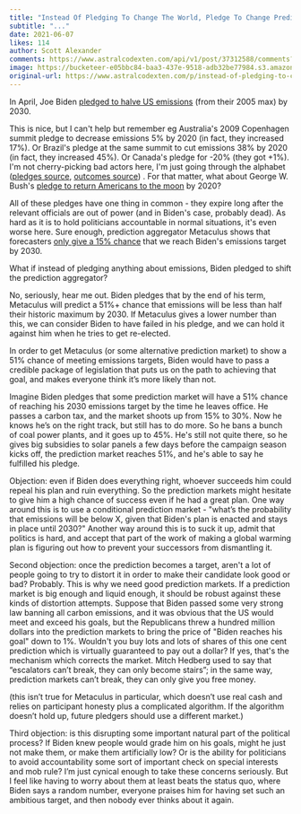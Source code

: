 ```yaml
---
title: "Instead Of Pledging To Change The World, Pledge To Change Prediction Markets"
subtitle: "..."
date: 2021-06-07
likes: 114
author: Scott Alexander
comments: https://www.astralcodexten.com/api/v1/post/37312588/comments?&all_comments=true
image: https://bucketeer-e05bbc84-baa3-437e-9518-adb32be77984.s3.amazonaws.com/public/images/1f3330f5-1e46-4f7e-8d32-6ad475055490_800x533.jpeg
original-url: https://www.astralcodexten.com/p/instead-of-pledging-to-change-the
---
```

In April, Joe Biden [pledged to halve US emissions](https://www.usatoday.com/story/news/politics/2021/04/22/president-biden-pledge-reduction-us-greenhouse-gas-emissions/7307038002/) (from their 2005 max) by 2030.

This is nice, but I can't help but remember eg Australia's 2009 Copenhagen summit pledge to decrease emissions 5% by 2020 (in fact, they increased 17%). Or Brazil's pledge at the same summit to cut emissions 38% by 2020 (in fact, they increased 45%). Or Canada's pledge for -20% (they got +1%). I'm not cherry-picking bad actors here, I'm just going through the alphabet ([pledges source](https://en.wikipedia.org/wiki/2009_United_Nations_Climate_Change_Conference#Listing_of_proposed_actions), [outcomes source](https://ourworldindata.org/grapher/annual-co2-emissions-per-country?tab=chart&country=AUS~BRA~CAN)) . For that matter, what about George W. Bush's [pledge to return Americans to the moon](https://www.nytimes.com/2004/01/15/us/bush-backs-goal-of-flight-to-moon-to-establish-base.html) by 2020? 

All of these pledges have one thing in common - they expire long after the relevant officials are out of power (and in Biden's case, probably dead). As hard as it is to hold politicians accountable in normal situations, it's even worse here. Sure enough, prediction aggregator Metaculus shows that forecasters [only give a 15% chance](https://www.metaculus.com/questions/7155/us-climate-emissions-halved-by-2030/) that we reach Biden's emissions target by 2030.

What if instead of pledging anything about emissions, Biden pledged to shift the prediction aggregator?

No, seriously, hear me out. Biden pledges that by the end of his term, Metaculus will predict a 51%+ chance that emissions will be less than half their historic maximum by 2030. If Metaculus gives a lower number than this, we can consider Biden to have failed in his pledge, and we can hold it against him when he tries to get re-elected.

In order to get Metaculus (or some alternative prediction market) to show a 51% chance of meeting emissions targets, Biden would have to pass a credible package of legislation that puts us on the path to achieving that goal, and makes everyone think it’s more likely than not.

Imagine Biden pledges that some prediction market will have a 51% chance of reaching his 2030 emissions target by the time he leaves office. He passes a carbon tax, and the market shoots up from 15% to 30%. Now he knows he’s on the right track, but still has to do more. So he bans a bunch of coal power plants, and it goes up to 45%. He's still not quite there, so he gives big subsidies to solar panels a few days before the campaign season kicks off, the prediction market reaches 51%, and he's able to say he fulfilled his pledge.

Objection: even if Biden does everything right, whoever succeeds him could repeal his plan and ruin everything. So the prediction markets might hesitate to give him a high chance of success even if he had a great plan. One way around this is to use a conditional prediction market - "what’s the probability that emissions will be below X, given that Biden's plan is enacted and stays in place until 2030?" Another way around this is to suck it up, admit that politics is hard, and accept that part of the work of making a global warming plan is figuring out how to prevent your successors from dismantling it.

Second objection: once the prediction becomes a target, aren't a lot of people going to try to distort it in order to make their candidate look good or bad? Probably. This is why we need good prediction markets. If a prediction market is big enough and liquid enough, it should be robust against these kinds of distortion attempts. Suppose that Biden passed some very strong law banning all carbon emissions, and it was obvious that the US would meet and exceed his goals, but the Republicans threw a hundred million dollars into the prediction markets to bring the price of "Biden reaches his goal" down to 1%. Wouldn't you buy lots and lots of shares of this one cent prediction which is virtually guaranteed to pay out a dollar? If yes, that's the mechanism which corrects the market. Mitch Hedberg used to say that “escalators can’t break, they can only become stairs”; in the same way, prediction markets can’t break, they can only give you free money.

(this isn’t true for Metaculus in particular, which doesn’t use real cash and relies on participant honesty plus a complicated algorithm. If the algorithm doesn’t hold up, future pledgers should use a different market.)

Third objection: is this disrupting some important natural part of the political process? If Biden knew people would grade him on his goals, might he just not make them, or make them artificially low? Or is the ability for politicians to avoid accountability some sort of important check on special interests and mob rule? I’m just cynical enough to take these concerns seriously. But I feel like having to worry about them at least beats the status quo, where Biden says a random number, everyone praises him for having set such an ambitious target, and then nobody ever thinks about it again.
